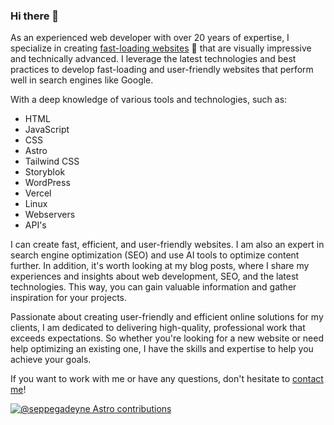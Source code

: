 ### Hi there 👋

As an experienced web developer with over 20 years of expertise, I specialize in creating [fast-loading websites](https://straffesites.com/en) 🚀 that are visually impressive and technically advanced. I leverage the latest technologies and best practices to develop fast-loading and user-friendly websites that perform well in search engines like Google.

With a deep knowledge of various tools and technologies, such as:

- HTML
- JavaScript
- CSS
- Astro
- Tailwind CSS
- Storyblok
- WordPress
- Vercel
- Linux
- Webservers
- API's

I can create fast, efficient, and user-friendly websites. I am also an expert in search engine optimization (SEO) and use AI tools to optimize content further. In addition, it's worth looking at my blog posts, where I share my experiences and insights about web development, SEO, and the latest technologies. This way, you can gain valuable information and gather inspiration for your projects.

Passionate about creating user-friendly and efficient online solutions for my clients, I am dedicated to delivering high-quality, professional work that exceeds expectations. So whether you're looking for a new website or need help optimizing an existing one, I have the skills and expertise to help you achieve your goals.

If you want to work with me or have any questions, don't hesitate to [contact me](https://straffesites.com/en/contact)! 

[![@seppegadeyne Astro contributions](https://astro.badg.es/v2/contributor/seppegadeyne.svg)](https://astro.badg.es/contributor/seppegadeyne/)
